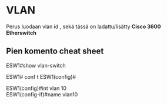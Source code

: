 # VLAN

Perus luodaan vlan id , sekä tässä on ladattu/lisätty <b>Cisco 3600 Etherswitch</b>


## Pien komento cheat sheet

ESW1#show vlan-switch

ESW1# conf t
ESW1(config)#

ESW1(config)#int vlan 10 <br>
ESW1(config-if)#name vlan10
